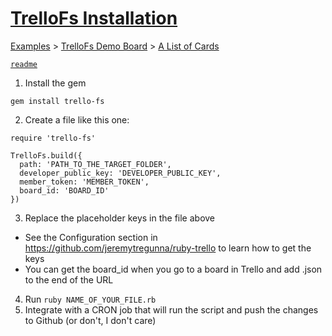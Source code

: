 # [TrelloFs Installation](https://trello.com/c/Y2KkUY9R/1-trellofs-installation)

[Examples](../../README.md) > [TrelloFs Demo Board](../README.md) > [A List of Cards](README.md)

[`readme`](../Labels/readme.md)

1. Install the gem

  ```
  gem install trello-fs
  ```

2. Create a file like this one:

  ```
  require 'trello-fs'

  TrelloFs.build({
    path: 'PATH_TO_THE_TARGET_FOLDER',
    developer_public_key: 'DEVELOPER_PUBLIC_KEY',
    member_token: 'MEMBER_TOKEN',
    board_id: 'BOARD_ID'
  })
  ```

3. Replace the placeholder keys in the file above

  - See the Configuration section in
    https://github.com/jeremytregunna/ruby-trello to learn how to get the keys
  - You can get the board\_id when you go to a board in Trello and add .json to
    the end of the URL

4. Run `ruby NAME_OF_YOUR_FILE.rb`
5. Integrate with a CRON job that will run the script and push the changes to
   Github (or don't, I don't care)


